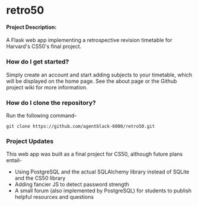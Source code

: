# retro50
#### Project Description:
A Flask web app implementing a retrospective revision timetable for Harvard's CS50's final project.

### How do I get started?
Simply create an account and start adding subjects to your timetable, which will be displayed on the home page. See the about page or the Github project wiki for more information.

### How do I clone the repository?
Run the following command-
```
git clone https://github.com/agentblack-6000/retro50.git
```

### Project Updates
This web app was built as a final project for CS50, although future plans entail-
- Using PostgreSQL and the actual SQLAlchemy library instead of SQLite and the CS50 library
- Adding fancier JS to detect password strength
- A small forum (also implemented by PostgreSQL) for students to publish helpful resources and questions
